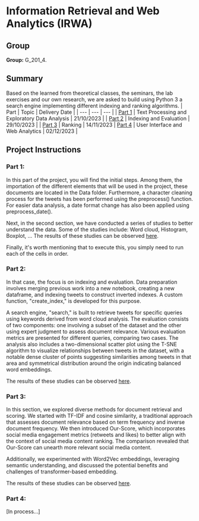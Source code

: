 # Information Retrieval and Web Analytics (IRWA)
## Group 
**Group:** G_201_4.

## Summary
Based on the learned from theoretical classes, the seminars, the lab exercises and our own research, we are asked to build using Python 3 a search engine implementing different indexing and ranking algorithms.
| Part | Topic | Delivery Date |
| --- | --- | --- |
| [Part 1](https://github.com/ialexmp/IRWA/tree/master/part-1)  | Text Processing and Exploratory Data Analysis | 21/10/2023 |
| [Part 2](https://github.com/ialexmp/IRWA/tree/master/part-2) | Indexing and Evaluation | 29/10/2023 |
| [Part 3](https://github.com/ialexmp/IRWA/tree/master/part-3) | Ranking | 14/11/2023
| [Part 4](https://github.com/ialexmp/IRWA/tree/master/part-4) | User Interface and Web Analytics  | 02/12/2023 |

## Project Instructions
### Part 1:
In this part of the project, you will find the initial steps. Among them, the importation of the different elements that will be used in the project, these documents are located in the Data folder. Furthermore, a character cleaning process for the tweets has been performed using the preprocess() function. For easier data analysis, a date format change has also been applied using preprocess_date().

Next, in the second section, we have conducted a series of studies to better understand the data. Some of the studies include: Word cloud, Histogram, Boxplot, ... The results of these studies can be observed [here](https://github.com/ialexmp/IRWA/blob/master/part-1/IRWA-2023-u189626-u186665-u186661-part-1.pdf).

Finally, it's worth mentioning that to execute this, you simply need to run each of the cells in order.

### Part 2:
In that case, the focus is on indexing and evaluation. Data preparation involves merging previous work into a new notebook, creating a new dataframe, and indexing tweets to construct inverted indexes. A custom function, "create_index," is developed for this purpose. 

A search engine, "search," is built to retrieve tweets for specific queries using keywords derived from word cloud analysis. The evaluation consists of two components: one involving a subset of the dataset and the other using expert judgment to assess document relevance. Various evaluation metrics are presented for different queries, comparing two cases. The analysis also includes a two-dimensional scatter plot using the T-SNE algorithm to visualize relationships between tweets in the dataset, with a notable dense cluster of points suggesting similarities among tweets in that area and symmetrical distribution around the origin indicating balanced word embeddings.

The results of these studies can be observed [here](https://github.com/ialexmp/IRWA/blob/master/part-2/IRWA-2023-u189626-u186665-u186661-part-2.pdf).

### Part 3:
In this section, we explored diverse methods for document retrieval and scoring. We started with TF-IDF and cosine similarity, a traditional approach that assesses document relevance based on term frequency and inverse document frequency. We then introduced Our-Score, which incorporates social media engagement metrics (retweets and likes) to better align with the context of social media content ranking. The comparison revealed that Our-Score can unearth more relevant social media content. 

Additionally, we experimented with Word2Vec embeddings, leveraging semantic understanding, and discussed the potential benefits and challenges of transformer-based embedding.

The results of these studies can be observed [here](https://github.com/ialexmp/IRWA/blob/master/part-3/IRWA-2023-u189626-u186665-u186661-part-3.pdf).

### Part 4: 
[In process...]
